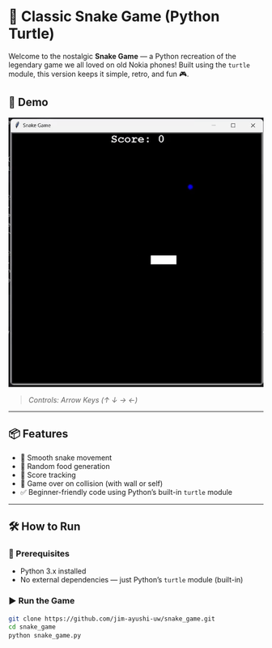 # 🐍 Classic Snake Game (Python Turtle)

Welcome to the nostalgic **Snake Game** — a Python recreation of the legendary game we all loved on old Nokia phones! Built using the `turtle` module, this version keeps it simple, retro, and fun 🎮.

## 🔹 Demo

![Snake Game Demo](demo.gif)

> *Controls: Arrow Keys (↑ ↓ → ←)*

---

## 📦 Features

- 🐍 Smooth snake movement  
- 🍎 Random food generation  
- 🧠 Score tracking  
- 🚫 Game over on collision (with wall or self)  
- ✅ Beginner-friendly code using Python’s built-in `turtle` module  

---

## 🛠️ How to Run

### 🔧 Prerequisites

- Python 3.x installed  
- No external dependencies — just Python’s `turtle` module (built-in)

### ▶️ Run the Game

```bash
git clone https://github.com/jim-ayushi-uw/snake_game.git
cd snake_game
python snake_game.py
